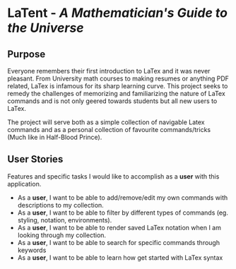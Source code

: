 # LaTent - *A Mathematician's Guide to the Universe*

## Purpose
Everyone remembers their first introduction to LaTex and it was never pleasant.
From University math courses to making resumes or anything PDF related, LaTex is 
infamous for its sharp learning curve. This project seeks to remedy the challenges of
memorizing and familiarizing the nature of LaTex commands and is not only geered towards students
but all new users to LaTex. 
<p>
The project will serve both as a simple collection of navigable Latex commands and 
as a personal collection of favourite commands/tricks (Much like in Half-Blood Prince).
</p>

## User Stories
Features and specific tasks I would like to accomplish as a **user** with this application.

- As a **user**, I want to be able to add/remove/edit my own commands with descriptions to my collection.
- As a **user**, I want to be able to filter by different types of commands
    (eg. styling, notation, environments).
- As a **user**, I want to be able to render saved LaTex notation when I am looking through my collection.
- As a **user**, I want to be able to search for specific commands through keywords
- As a **user**, I want to be able to learn how get started with LaTex syntax

